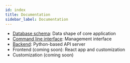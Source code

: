 ```yaml
---
id: index
title: Documentation
sidebar_label: Documentation
---
```


- [Database schema](/docs/schema): Data shape of core application
- [Command line interface](/docs/command-line-interface): Management interface
- [Backend](/python-api): Python-based API server
- Frontend (coming soon): React app and customization
- Customization (coming soon)

